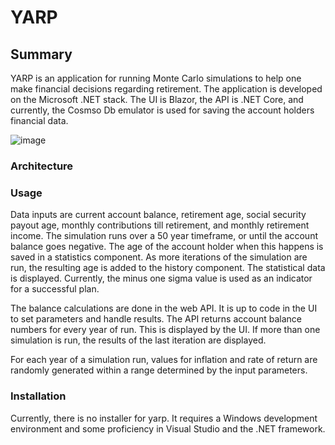 # YARP

## Summary
YARP is an application for running Monte Carlo simulations to help one make financial decisions regarding retirement. The application is developed on the Microsoft .NET stack. The UI is Blazor, the API is .NET Core, and currently, the Cosmso Db emulator is used for saving the account holders financial data.

![image](https://github.com/DougPomerenke/YARP-UI/assets/141588660/4e661f4a-89b0-40d2-bf01-9b6a5ca3b06e)

### Architecture

### Usage
Data inputs are current account balance, retirement age, social security payout age, monthly contributions till retirement, and monthly retirement income. The simulation runs over a 50 year timeframe, or until the account balance goes negative. The age of the account holder when this happens is saved in a statistics component. As more iterations of the simulation are run, the resulting age is added to the history component. The statistical data is displayed. Currently, the minus one sigma value is used as an indicator for a successful plan.

The balance calculations are done in the web API. It is up to code in the UI to set parameters and handle results. The API returns account balance numbers for every year of run. This is displayed by the UI. If more than one simulation is run, the results of the last iteration are displayed. 

For each year of a simulation run, values for inflation and rate of return are randomly generated within a range determined by the input parameters.

### Installation

Currently, there is no installer for yarp. It requires a Windows development environment and some proficiency in Visual Studio and the .NET framework.






